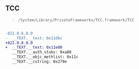 ## TCC

> `/System/Library/PrivateFrameworks/TCC.framework/TCC`

```diff

-822.0.6.0.0
-  __TEXT.__text: 0x11dbc
+822.0.8.0.0
+  __TEXT.__text: 0x11e00
   __TEXT.__auth_stubs: 0xa80
   __TEXT.__objc_methlist: 0x11c
   __TEXT.__cstring: 0x279e

```
